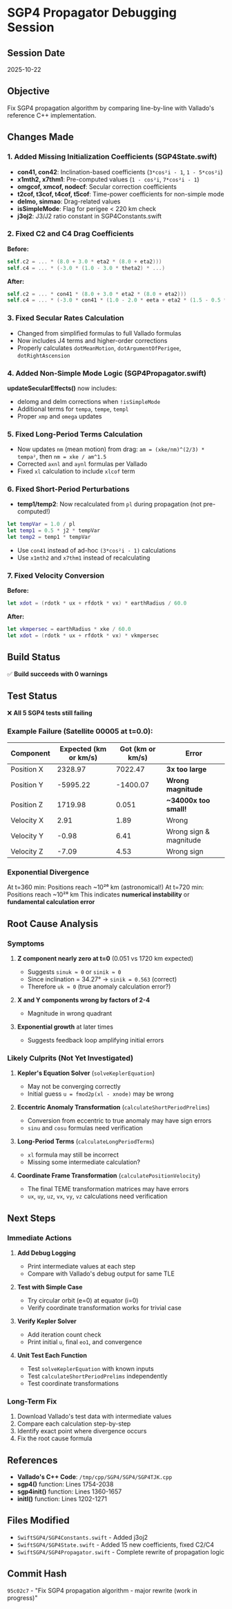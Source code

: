 # SGP4 Propagator Debugging Session

## Session Date
2025-10-22

## Objective
Fix SGP4 propagation algorithm by comparing line-by-line with Vallado's reference C++ implementation.

## Changes Made

### 1. Added Missing Initialization Coefficients (SGP4State.swift)
- **con41, con42**: Inclination-based coefficients (`3*cos²i - 1`, `1 - 5*cos²i`)
- **x1mth2, x7thm1**: Pre-computed values (`1 - cos²i`, `7*cos²i - 1`)
- **omgcof, xmcof, nodecf**: Secular correction coefficients
- **t2cof, t3cof, t4cof, t5cof**: Time-power coefficients for non-simple mode
- **delmo, sinmao**: Drag-related values
- **isSimpleMode**: Flag for perigee < 220 km check
- **j3oj2**: J3/J2 ratio constant in SGP4Constants.swift

### 2. Fixed C2 and C4 Drag Coefficients
**Before:**
```swift
self.c2 = ... * (8.0 + 3.0 * eta2 * (8.0 + eta2)))
self.c4 = ... * (-3.0 * (1.0 - 3.0 * theta2) * ...)
```

**After:**
```swift
self.c2 = ... * con41 * (8.0 + 3.0 * eta2 * (8.0 + eta2)))
self.c4 = ... * (-3.0 * con41 * (1.0 - 2.0 * eeta + eta2 * (1.5 - 0.5 * eeta)) + ...)
```

### 3. Fixed Secular Rates Calculation
- Changed from simplified formulas to full Vallado formulas
- Now includes J4 terms and higher-order corrections
- Properly calculates `dotMeanMotion`, `dotArgumentOfPerigee`, `dotRightAscension`

### 4. Added Non-Simple Mode Logic (SGP4Propagator.swift)
**updateSecularEffects()** now includes:
- delomg and delm corrections when `!isSimpleMode`
- Additional terms for `tempa`, `tempe`, `templ`
- Proper `xmp` and `omega` updates

### 5. Fixed Long-Period Terms Calculation
- Now updates `nm` (mean motion) from drag: `am = (xke/nm)^(2/3) * tempa²`, then `nm = xke / am^1.5`
- Corrected `axnl` and `aynl` formulas per Vallado
- Fixed `xl` calculation to include `xlcof` term

### 6. Fixed Short-Period Perturbations
- **temp1/temp2**: Now recalculated from `pl` during propagation (not pre-computed!)
```swift
let tempVar = 1.0 / pl
let temp1 = 0.5 * j2 * tempVar
let temp2 = temp1 * tempVar
```
- Use `con41` instead of ad-hoc `(3*cos²i - 1)` calculations
- Use `x1mth2` and `x7thm1` instead of recalculating

### 7. Fixed Velocity Conversion
**Before:**
```swift
let xdot = (rdotk * ux + rfdotk * vx) * earthRadius / 60.0
```

**After:**
```swift
let vkmpersec = earthRadius * xke / 60.0
let xdot = (rdotk * ux + rfdotk * vx) * vkmpersec
```

## Build Status
✅ **Build succeeds with 0 warnings**

## Test Status
❌ **All 5 SGP4 tests still failing**

### Example Failure (Satellite 00005 at t=0.0):
| Component | Expected (km or km/s) | Got (km or km/s) | Error |
|-----------|----------------------|------------------|-------|
| Position X | 2328.97 | 7022.47 | **3x too large** |
| Position Y | -5995.22 | -1400.07 | **Wrong magnitude** |
| Position Z | 1719.98 | 0.051 | **~34000x too small!** |
| Velocity X | 2.91 | 1.89 | Wrong |
| Velocity Y | -0.98 | 6.41 | Wrong sign & magnitude |
| Velocity Z | -7.09 | 4.53 | Wrong sign |

### Exponential Divergence
At t=360 min: Positions reach ~10²⁶ km (astronomical!)
At t=720 min: Positions reach ~10²⁸ km
This indicates **numerical instability** or **fundamental calculation error**

## Root Cause Analysis

### Symptoms
1. **Z component nearly zero at t=0** (0.051 vs 1720 km expected)
   - Suggests `sinuk ≈ 0` or `sinik ≈ 0`
   - Since inclination = 34.27° → `sinik = 0.563` (correct)
   - Therefore `uk ≈ 0` (true anomaly calculation error?)

2. **X and Y components wrong by factors of 2-4**
   - Magnitude in wrong quadrant

3. **Exponential growth** at later times
   - Suggests feedback loop amplifying initial errors

### Likely Culprits (Not Yet Investigated)
1. **Kepler's Equation Solver** (`solveKeplerEquation`)
   - May not be converging correctly
   - Initial guess `u = fmod2p(xl - xnode)` may be wrong

2. **Eccentric Anomaly Transformation** (`calculateShortPeriodPrelims`)
   - Conversion from eccentric to true anomaly may have sign errors
   - `sinu` and `cosu` formulas need verification

3. **Long-Period Terms** (`calculateLongPeriodTerms`)
   - `xl` formula may still be incorrect
   - Missing some intermediate calculation?

4. **Coordinate Frame Transformation** (`calculatePositionVelocity`)
   - The final TEME transformation matrices may have errors
   - `ux`, `uy`, `uz`, `vx`, `vy`, `vz` calculations need verification

## Next Steps

### Immediate Actions
1. **Add Debug Logging**
   - Print intermediate values at each step
   - Compare with Vallado's debug output for same TLE

2. **Test with Simple Case**
   - Try circular orbit (e=0) at equator (i=0)
   - Verify coordinate transformation works for trivial case

3. **Verify Kepler Solver**
   - Add iteration count check
   - Print initial `u`, final `eo1`, and convergence

4. **Unit Test Each Function**
   - Test `solveKeplerEquation` with known inputs
   - Test `calculateShortPeriodPrelims` independently
   - Test coordinate transformations

### Long-Term Fix
1. Download Vallado's test data with intermediate values
2. Compare each calculation step-by-step
3. Identify exact point where divergence occurs
4. Fix the root cause formula

## References
- **Vallado's C++ Code**: `/tmp/cpp/SGP4/SGP4/SGP4TJK.cpp`
- **sgp4()** function: Lines 1754-2038
- **sgp4init()** function: Lines 1360-1657
- **initl()** function: Lines 1202-1271

## Files Modified
- `SwiftSGP4/SGP4Constants.swift` - Added j3oj2
- `SwiftSGP4/SGP4State.swift` - Added 15 new coefficients, fixed C2/C4
- `SwiftSGP4/SGP4Propagator.swift` - Complete rewrite of propagation logic

## Commit Hash
`95c02c7` - "Fix SGP4 propagation algorithm - major rewrite (work in progress)"
